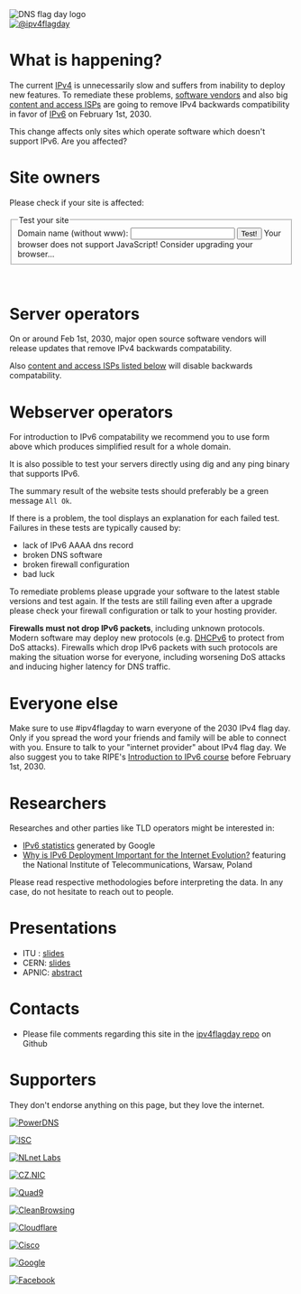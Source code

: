 <img class="logo" alt="DNS flag day logo" src="/images/IPv4_Flag.svg">

<!--
<div class="translations">
<nav>
	<a href="/cs"><img alt="Česky" src="/flags/cs.svg"/></a>
	<a href="/"><img alt="English" src="/flags/en.svg"/></a>
	<a href="/es"><img alt="Español" src="/flags/es.svg"/></a>
        <a href="/pt-br"><img alt="Português Brasileiro" src="/flags/pt-br.svg"/></a>
</nav> 
</div> CONTRIBUTE TRANSLATIONS ;) -->
<div class="social">
<nav>
	<a href="https://twitter.com/ipv4flagday"><img alt="@ipv4flagday" src="/images/Twitter_Social_Icon_Rounded_Square_Color.svg"></a> 
</nav>
</div>

What is happening?
==================
The current <a href="https://wikipedia.org/wiki/IPv4">IPv4</a> is unnecessarily slow and suffers from inability to deploy new features. To remediate these problems, <a href="#supporters">software vendors</a> and also big <a href="#supporters">content and access ISPs</a> are going to remove IPv4 backwards compatibility in favor of <a href="https://wikipedia.org/wiki/IPv6">IPv6</a> on February 1st, 2030.

This change affects only sites which operate software which doesn't support IPv6. Are you affected?

Site owners
=============
Please check if your site is affected:
<div id="domain-checker">
	<form action="https://dns.google.com/resolve" method="GET" target="_blank">
		<fieldset>
			<legend>Test your site</legend>
			<label for="name">Domain name (without www):
				<input type="text" name="name" id="name" required title="Please enter a domain name to test IPv6 connectivity.">
			</label>
			<input type="submit" value="Test!">
			<noscript>Your browser does not support JavaScript! Consider upgrading your browser...<br>
			</noscript>
		</fieldset>
	</form>
</div>
<script><!-- translate the form above and these constants, please keep the whitespaces! -->
const domainCheckerInit = {
	placeIntoElement: document.getElementById( "domain-checker" ),
	texts: {
		formTitle: 'Test your site',
		labelText: 'Domain name (without www): ',
		submitText: 'Test!',
		reportOkHtml: ': <span style="color: green;">All Ok!</span></div>' +
		'<div><img style="height: 5em;" src="/signs/ok.svg"/></div>' +
		'<div>This site is perfectly ready, congratulations!',

		reportFailHtml: ': <span style="font-weight: bold; color: red;">Fatal error detected!</span></div>' +
		'<div><img style="height: 5em;" src="/signs/dead.svg"/></div>' +
		'<div>This site is going to STOP WORKING after the 2030 IPv4 flag day! Please retry the test to eliminate random network failures. If the problem persists you really need to request a fix from your domain administrator. You can refer them to https://ipv4flagday.net/ ',

		reportTestErrorHtml: ': Test cannot be evaluated because of an error. Please make sure the domain name entered refers to a <strong>domain</strong>, i.e. use "example.com" instead of "www.example.com". Retry the test to eliminate random network failures or investigate.',
	},
	status: {
		loading: 'Testing in progress, please wait… It might take several tens of seconds.',
		done: 'Testing completed:',
		errorApi: 'Communication error! API unavailable… please try again later',
		errorInput: 'Invalid input or other unexpected error, sorry!',
	},
};
</script>
<script src="domain-checker.js"></script>
<br>

Server operators
======================

On or around Feb 1st, 2030, major open source software vendors will release updates that remove IPv4 backwards compatability.

Also <a href="#supporters">content and access ISPs listed below</a> will disable backwards compatability.

Webserver operators
====================
For introduction to IPv6 compatability we recommend you to use form above which produces simplified result for a whole domain.

It is also possible to test your servers directly using dig and any ping binary that supports IPv6. 

The summary result of the website tests should preferably be a green message `All Ok`.

If there is a problem, the tool displays an explanation for each failed test. Failures in these tests are typically caused by:
* lack of IPv6 AAAA dns record
* broken DNS software
* broken firewall configuration
* bad luck

To remediate problems please upgrade your software to the latest stable versions and test again. If the tests are still failing even after a upgrade please check your firewall configuration or talk to your hosting provider. 

**Firewalls must not drop IPv6 packets**, including unknown protocols. Modern software may deploy new protocols (e.g. [DHCPv6](https://en.wikipedia.org/wiki/DHCPv6) to protect from DoS attacks). Firewalls which drop IPv6 packets with such protocols are making the situation worse for everyone, including worsening DoS attacks and inducing higher latency for DNS traffic.

Everyone else
=======================
Make sure to use #ipv4flagday to warn everyone of the 2030 IPv4 flag day. Only if you spread the word your friends and family will be able to connect with you. Ensure to talk to your "internet provider" about IPv4 flag day. We also suggest you to take RIPE's [Introduction to IPv6 course](https://academy.ripe.net/enrol/index.php?id=2) before February 1st, 2030.

Researchers
===========
Researches and other parties like TLD operators might be interested in:
 * [IPv6 statistics](https://www.google.com/intl/en/ipv6/statistics.html) generated by Google
 * [Why is IPv6 Deployment Important for the Internet Evolution?](http://yadda.icm.edu.pl/baztech/element/bwmeta1.element.baztech-article-BATA-0013-0045/c/httpwww_itl_waw_plczasopismajtit201125.pdf) featuring the National Institute of Telecommunications, Warsaw, Poland


Please read respective methodologies before interpreting the data. In any case, do not hesitate to reach out to people.

Presentations
=============

 * ITU : [slides](https://www.itu.int/osg/dsg/speeches/2009/apr15.ppt)
 * CERN: [slides](https://indico.cern.ch/event/592622/contributions/2576463/attachments/1475449/2285254/IPv6-Training-HEPSYSMAN-v6.pptx)
 * APNIC: [abstract](https://www.apnic.net/community/ipv6-program/ipv6-bcp/)



Contacts
========

 * Please file comments regarding this site in the [ipv4flagday repo](https://github.com/ipviolations/ipv4flagday/issues) on Github

Supporters
==========
They don't endorse anything on this page, but they love the internet.
<script id="do-not-translate-randomize-this-section" src="/supporters-randomiser.js" defer></script>

[![PowerDNS](/images/powerdns.svg)]()

[![ISC](/images/isc.png)]()

[![NLnet Labs](/images/nlnetlabs.svg)]()

[![CZ.NIC](/images/cznic.svg)]()

[![Quad9](/images/quad9.png)]()

[![CleanBrowsing](https://cleanbrowsing.org/images/CleanBrowsing-logo-small-dark.png)]()

[![Cloudflare](/images/cloudflare.png)]()

[![Cisco](/images/cisco.svg)]()

[![Google](/images/google.svg)]()

[![Facebook](/images/facebook.svg)]()
